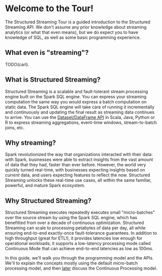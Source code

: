 # Welcome to the Tour!

The Structured Streaming Tour is a guided introduction to the Structured Streaming API. We don't assume any prior knowledge about streaming analytics (or what that even means), but we do expect you to have knowledge of SQL, as well as some basic programming experience.

## What even is "streaming"?

TODO(carl).

## What is Structured Streaming?

Structured Streaming is a scalable and fault-tolerant stream processing engine built on the Spark SQL engine. You can express your streaming computation the same way you would express a batch computation on static data. The Spark SQL engine will take care of running it incrementally and continuously and updating the final result as streaming data continues to arrive. You can use the [Dataset/DataFrame API](sql-programming-guide.html) in Scala, Java, Python or R to express streaming aggregations, event-time windows, stream-to-batch joins, etc.

## Why streaming?

Spark revolutionized the way that organizations interacted with their data: with Spark, businesses were able to extract insights from the vast amount of data that they had, faster than ever before. However, the world very quickly turned real-time, with businesses expecting insights based on _current_ data, and users expecting features to reflect the now. Structured Streaming unlocks these real-time use cases, all within the same familiar, powerful, and mature Spark ecosystem.

## Why Structured Streaming?

Structured Streaming executes repeatedly executes small "micro-batches" over the source stream by using the Spark SQL engine, which has benefitted from over a decade of continuous optimization. Structured Streaming can scale to processing petabytes of data per day, all while ensuring end-to-end exactly-once fault-tolerance guarantees. In addition to high throughput (great for ETL!), it provides latencies low enough for operational workloads; it supports a low-latency processing mode called Continuous Mode that can achieve end-to-end latencies as low as 100ms.

In this guide, we'll walk you through the programming model and the APIs. We'll to explain the concepts mostly using the default micro-batch processing model, and then [later](#continuous-processing) discuss the Continuous Processing model.
